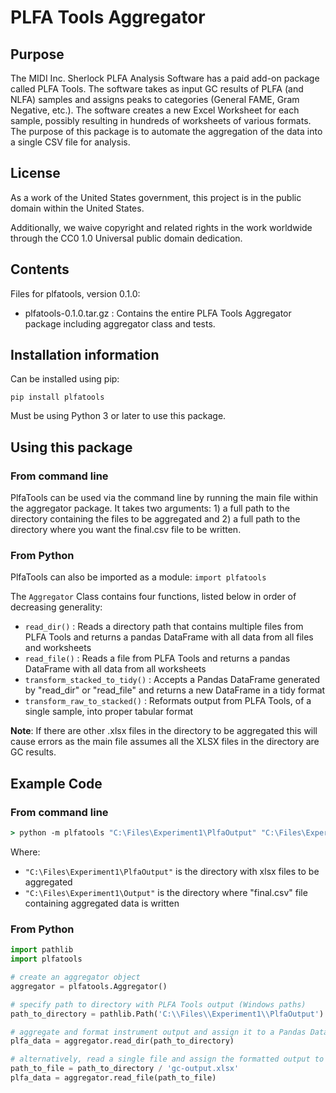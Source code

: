 # PLFA Tools Aggregator

## Purpose

The MIDI Inc. Sherlock PLFA Analysis Software has a paid add-on package called PLFA Tools. The software takes as input GC results of PLFA (and NLFA) samples and assigns peaks to categories (General FAME, Gram Negative, etc.). The software creates a new Excel Worksheet for each sample, possibly resulting in hundreds of worksheets of various formats. The purpose of this package is to automate the aggregation of the data into a single CSV file for analysis.

## License

As a work of the United States government, this project is in the public domain within the United States.

Additionally, we waive copyright and related rights in the work worldwide through the CC0 1.0 Universal public domain dedication.

## Contents

Files for plfatools, version 0.1.0:

* plfatools-0.1.0.tar.gz : Contains the entire PLFA Tools Aggregator package including aggregator class and tests.

## Installation information

Can be installed using pip:

```pip install plfatools```

Must be using Python 3 or later to use this package.

## Using this package

### From command line

PlfaTools can be used via the command line by running the main file within the aggregator package. It takes two arguments: 1) a full path to the directory containing the files to be aggregated and 2) a full path to the directory where you want the final.csv file to be written.

### From Python

PlfaTools can also be imported as a module: ```import plfatools```

The ```Aggregator``` Class contains four functions, listed below in order of decreasing generality:

* ```read_dir()``` : Reads a directory path that contains multiple files from PLFA Tools and returns a pandas DataFrame with all data from all files and worksheets
* ```read_file()``` : Reads a file from PLFA Tools and returns a pandas DataFrame with all data from all worksheets
* ```transform_stacked_to_tidy()``` : Accepts a Pandas DataFrame generated by "read_dir" or "read_file" and returns a new DataFrame in a tidy format
* ```transform_raw_to_stacked()``` : Reformats output from PLFA Tools, of a single sample, into proper tabular format

**Note**: If there are other .xlsx files in the directory to be aggregated this will cause errors as the main file assumes all the XLSX files in the directory are GC results.

## Example Code

### From command line

```cmd
> python -m plfatools "C:\Files\Experiment1\PlfaOutput" "C:\Files\Experiment1\Output"
```

Where:

* ```"C:\Files\Experiment1\PlfaOutput"``` is the directory with xlsx files to be aggregated
* ```"C:\Files\Experiment1\Output"``` is the directory where "final.csv" file containing aggregated data is written

### From Python

```python
import pathlib
import plfatools

# create an aggregator object
aggregator = plfatools.Aggregator()

# specify path to directory with PLFA Tools output (Windows paths)
path_to_directory = pathlib.Path('C:\\Files\\Experiment1\\PlfaOutput')

# aggregate and format instrument output and assign it to a Pandas DataFrame
plfa_data = aggregator.read_dir(path_to_directory)

# alternatively, read a single file and assign the formatted output to Pandas DataFrame
path_to_file = path_to_directory / 'gc-output.xlsx'
plfa_data = aggregator.read_file(path_to_file)

```
